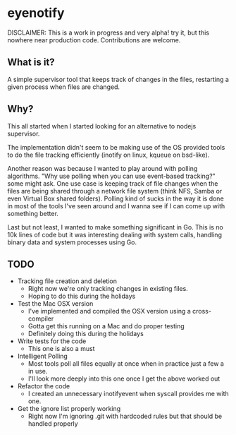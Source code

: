 eyenotify
=========

DISCLAIMER: This is a work in progress and very alpha! try it, but this nowhere
near production code. Contributions are welcome.

What is it?
-----------

A simple supervisor tool that keeps track of changes in the files, restarting
a given process when files are changed.

Why?
----

This all started when I started looking for an alternative to nodejs supervisor.

The implementation didn't seem to be making use of the OS provided tools to do
the file tracking efficiently (inotify on linux, kqueue on bsd-like).

Another reason was because I wanted to play around with polling algorithms.
"Why use polling when you can use event-based tracking?" some might ask.
One use case is keeping track of file changes when the files are being
shared through a network file system (think NFS, Samba or even Virtual Box
shared folders). Polling kind of sucks in the way it is done in most of the
tools I've seen around and I wanna see if I can come up with something better.

Last but not least, I wanted to make something significant in Go.
This is no 10k lines of code but it was interesting dealing with system calls,
handling binary data and system processes using Go.

TODO
----

* Tracking file creation and deletion
  - Right now we're only tracking changes in existing files.
  - Hoping to do this during the holidays
* Test the Mac OSX version
  - I've implemented and compiled the OSX version using a cross-compiler
  - Gotta get this running on a Mac and do proper testing
  - Definitely doing this during the holidays 
* Write tests for the code
  - This one is also a must
* Intelligent Polling
  - Most tools poll all files equally at once when in practice just a few a in use.
  - I'll look more deeply into this one once I get the above worked out
* Refactor the code
  - I created an unnecessary inotifyevent when syscall provides me with one.
* Get the ignore list properly working
  - Right now I'm ignoring .git with hardcoded rules but that should be handled properly

